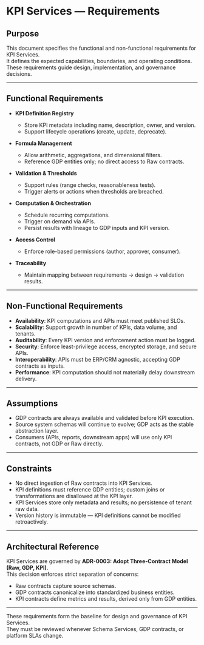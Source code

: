 # KPI Services — Requirements

## Purpose
This document specifies the functional and non-functional requirements for KPI Services.  
It defines the expected capabilities, boundaries, and operating conditions.  
These requirements guide design, implementation, and governance decisions.

---

## Functional Requirements
- **KPI Definition Registry**  
  - Store KPI metadata including name, description, owner, and version.  
  - Support lifecycle operations (create, update, deprecate).  

- **Formula Management**  
  - Allow arithmetic, aggregations, and dimensional filters.  
  - Reference GDP entities only; no direct access to Raw contracts.  

- **Validation & Thresholds**  
  - Support rules (range checks, reasonableness tests).  
  - Trigger alerts or actions when thresholds are breached.  

- **Computation & Orchestration**  
  - Schedule recurring computations.  
  - Trigger on demand via APIs.  
  - Persist results with lineage to GDP inputs and KPI version.  

- **Access Control**  
  - Enforce role-based permissions (author, approver, consumer).  

- **Traceability**  
  - Maintain mapping between requirements → design → validation results.  

---

## Non-Functional Requirements
- **Availability**: KPI computations and APIs must meet published SLOs.  
- **Scalability**: Support growth in number of KPIs, data volume, and tenants.  
- **Auditability**: Every KPI version and enforcement action must be logged.  
- **Security**: Enforce least-privilege access, encrypted storage, and secure APIs.  
- **Interoperability**: APIs must be ERP/CRM agnostic, accepting GDP contracts as inputs.  
- **Performance**: KPI computation should not materially delay downstream delivery.  

---

## Assumptions
- GDP contracts are always available and validated before KPI execution.  
- Source system schemas will continue to evolve; GDP acts as the stable abstraction layer.  
- Consumers (APIs, reports, downstream apps) will use only KPI contracts, not GDP or Raw directly.  

---

## Constraints
- No direct ingestion of Raw contracts into KPI Services.  
- KPI definitions must reference GDP entities; custom joins or transformations are disallowed at the KPI layer.  
- KPI Services store only metadata and results; no persistence of tenant raw data.  
- Version history is immutable — KPI definitions cannot be modified retroactively.  

---

## Architectural Reference
KPI Services are governed by **ADR-0003: Adopt Three-Contract Model (Raw, GDP, KPI)**.  
This decision enforces strict separation of concerns:  
- Raw contracts capture source schemas.  
- GDP contracts canonicalize into standardized business entities.  
- KPI contracts define metrics and results, derived only from GDP entities.  

---

These requirements form the baseline for design and governance of KPI Services.  
They must be reviewed whenever Schema Services, GDP contracts, or platform SLAs change.
